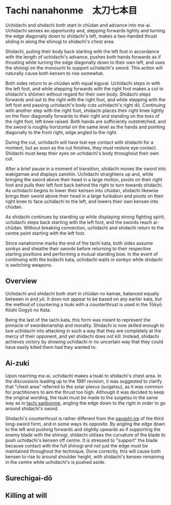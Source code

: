 # Tachi nanahonme　太刀七本目

Uchidachi and shidachi both start in chūdan and advance into ma-ai. Uchidachi senses an opportunity and, stepping forwards lightly and turning the edge diagonally down to shidachi's left, makes a two-handed thrust sliding in along the shinogi to shidachi's chest area.

Shidachi, pulling their body back starting with the left foot in accordance with the length of uchidachi's advance, pushes both hands forwards as if thrusting while turning the edge diagonally  down to their own left, and uses the shinogi on the monouchi to support uchidachi's sword. This action will naturally cause both kensen to rise somewhat.

Both sides return to ai-chūdan with equal kigurai. Uchidachi steps in with the left foot, and while stepping forwards with the right foot makes a cut to shidachi's shōmen without regard for their own body. Shidachi steps forwards and out to the right with the right foot, and while stepping with the left foot and passing uchidachi's body cuts uchidachi's right dō. Continuing with another step with the right foot, shidachi places their right knee lightly on the floor diagonally forwards to their right and standing on the toes of the right foot, left knee raised. Both hands are sufficiently outstretched, and the sword is roughly horizontal on the same level as the hands and pointing diagonally to the front right, edge angled to the right.

During the cut, uchidachi will have lost eye contact with shidachi for a moment, but as soon as the cut finishes, they must restore eye contact. Shidachi must keep their eyes on uchidachi's body throughout their own cut.

After a brief pause in a moment of transition, shidachi moves the sword into wakigamae and displays zanshin. Uchidachi straightens up and, while bringing the sword above their head in a large motion, pivots on their right foot and pulls their left foot back behind the right to turn towards shidachi. As uchidachi begins to lower their kensen into chūdan, shidachi likewise brings their sword above their head in a large furikaburi and pivots on their right knee to face uchidachi to the left, and lowers their own kensen into chūdan.

As shidachi continues by standing up while displaying strong fighting spirit, uchidachi steps back starting with the left foot, and the swords reach ai-chūdan. Without breaking connection, uchidachi and shidachi return to the centre point starting with the left foot.

Since nanahonme marks the end of the tachi kata, both sides assume sonkyo and sheathe their swords before returning to their respective starting positions and performing a mutual standing bow. In the event of continuing with the kodachi kata, uchidachi waits in sonkyo while shidachi is switching weapons.

## Overview

Uchidachi and shidachi both start in chūdan no kamae, balanced equally between *in* and *yō*. It does not appear to be based on any earlier kata, but the method of countering a tsuki with a counterthrust is used in the Tōkyō Kōshi Gogyō no Kata.

Being the last of the tachi kata, this form was meant to represent the pinnacle of swordsmanship and morality. Shidachi is now skilled enough to lure uchidachi into attacking in such a way that they are completely at the mercy of their opponent, and yet shidachi does not kill. Instead, shidachi achieves victory by showing uchidachi in no uncertain way that they could have easily killed them had they wanted to.

## Ai-zuki

Upon reaching ma-ai, uchidachi makes a tsuki to shidachi's chest area. In the discussions leading up to the 1981 revision, it was suggested to clarify that "chest area" referred to the solar plexus (suigetsu), as it was common for practitioners to aim the thrust too high. Although it was decided to keep the original wording, the tsuki must be made to the suigetsu in the same way as in [tachi sanbonme](tachi-sanbonme.md), angling the edge down to the right in order to go around shidachi's sword.

Shidachi's counterthrust is rather different from the [nayashi-ire](tachi-sanbonme.md#nayashi-ire) of the third long-sword form, and in some ways its opposite. By angling the edge down to the left and pushing forwards and slightly upwards as if supporting the enemy blade with the shinogi, shidachi utilises the curvature of the blade to push uchidachi's kensen off centre. It is stressed to "support" the blade because contact with the full shinogi and not just the edge must be maintained throughout the technique. Done correctly, this will cause both kensen to rise to around shoulder height, with shidachi's kensen remaining in the centre while uchidachi's is pushed aside.

## Surechigai-dō

## Killing at will
